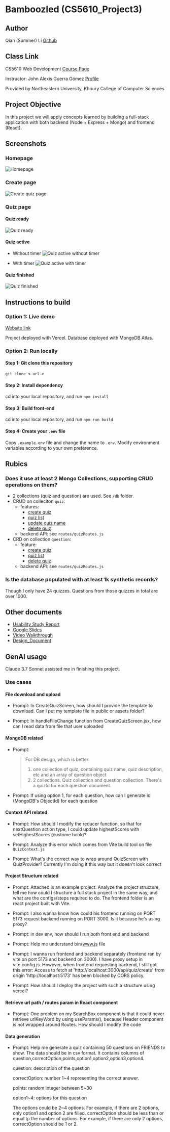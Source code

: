# Bamboozled (CS5610_Project3)

## Author

Qian (Summer) Li
[Github](https://github.com/summereth)

## Class Link

CS5610 Web Development [Course Page](https://johnguerra.co/classes/webDevelopment_spring_2025/)

Instructor: John Alexis Guerra Gómez [Profile](https://johnguerra.co/)

Provided by Northeastern University, Khoury College of Computer Sciences

## Project Objective

In this project we will apply concepts learned by building a full-stack application with both backend (Node + Express + Mongo) and frontend (React).

## Screenshots

### Homepage

![Homepage](./docs/images/ss_homepage.png)

### Create page

![Create quiz page](./docs/images/ss_createpage.png)

### Quiz page

#### Quiz ready

![Quiz ready](./docs/images/ss_startpage.png)

#### Quiz active

- Without timer
  ![Quiz active without timer](./docs/images/ss_quizpage.png)

- With timer
  ![Quiz active with timer](./docs/images/ss_quizpage_timer.png)

#### Quiz finished

![Quiz finished](./docs/images/ss_finishpage.png)

## Instructions to build

### Option 1: Live demo

[Website link](https://bamboozled-theta.vercel.app/)

Project deployed with Vercel. Database deployed with MongoDB Atlas.

### Option 2: Run locally

#### Step 1: Git clone this repository

`git clone <-url->`

#### Step 2: Install dependency

cd into your local repository, and run
`npm install`

#### Step 3: Build front-end

cd into your local repository, and run `npm run build`

#### Step 4: Create your `.env` file

Copy `.example.env` file and change the name to `.env`. Modify environment variables according to your own preference.

## Rubics

### Does it use at least 2 Mongo Collections, supporting CRUD operations on them?

- 2 collections (quiz and question) are used. See `/db` folder.
- CRUD on colleciton `quiz`:
  - features:
    - [create quiz](https://bamboozled-theta.vercel.app/create)
    - [quiz list](https://bamboozled-theta.vercel.app/)
    - [update quiz name](https://bamboozled-theta.vercel.app/)
    - [delete quiz](https://bamboozled-theta.vercel.app/)
  - backend API: see `routes/quizRoutes.js`
- CRD on collection `question`:
  - feature:
    - [create quiz](https://bamboozled-theta.vercel.app/create)
    - [quiz list](https://bamboozled-theta.vercel.app/)
    - [delete quiz](https://bamboozled-theta.vercel.app/)
  - backend API: see `routes/quizRoutes.js`

### Is the database populated with at least 1k synthetic records?

Though I only have 24 quizzes. Questions from those quizzes in total are over 1000.

## Other documents

- [Usability Study Report](./docs/Usability%20Study%20Report.pdf)
- [Google Slides](https://docs.google.com/presentation/d/1SpAAdwCdAoXYDZog9k_A53dew7cwrjwyP1ThpTuGRH4/edit?usp=sharing)
- [Video Walkthrough](https://youtu.be/0fxK6_J6Jjc)
- [Design_Document](./docs/design_doc.md)

## GenAI usage

Claude 3.7 Sonnet assisted me in finishing this project.

### Use cases

#### File download and upload

- Prompt: In CreateQuizScreen, how should I provide the template to download. Can I put my template file in public or assets folder?

- Prompt:
  In handleFileChange function from CreateQuizScreen.jsx, how can I read data from file that user uploaded

#### MongoDB related

- Prompt:

  > For DB design, which is better:
  >
  > 1.  one collection of quiz, containing quiz name, quiz description, etc and an array of question object
  > 2.  2 collections. Quiz collection and question collection. There's a quizId for each question document.

- Prompt:
  If using option 1, for each question, how can I generate id (MongoDB's ObjectId) for each question

#### Context API related

- Prompt: How should I modify the reducer function, so that for nextQuestion action type, I could update highestScores with setHighestScores (custome hook)?

- Prompt: Analyze this error which comes from Vite build tool on file `QuizContext.js`

- Prompt: What's the correct way to wrap around QuizScreen with QuizProvider? Currently I'm doing it this way but it doesn't look correct

#### Project Structure related

- Prompt: Attached is an example project. Analyze the project structure, tell me how could I structure a full stack project in the same way, and what are the configs/steps required to do. The frontend folder is an react project built with Vite.

- Prompt: I also wanna know how could his frontend running on PORT 5173 request backend running on PORT 3000. Is it because he's using proxy?

- Prompt: in dev env, how should I run both front end and backend

- Prompt: Help me understand bin/www.js file

- Prompt: I wanna run frontend and backend separately (frontend ran by vite on port 5173 and backend on 3000). I have proxy setup in vite.config.js. However, when frontend requesting backend, I still got this error: Access to fetch at 'http://localhost:3000/api/quiz/create' from origin 'http://localhost:5173' has been blocked by CORS policy.

- Prompt: How should I deploy the project with such a structure using vercel?

#### Retrieve url path / routes param in React component

- Prompt:
  One problem on my SearchBox component is that it could never retrieve urlKeyWord by using useParams(), because Header component is not wrapped around Routes. How should I modify the code

#### Data generation

- Prompt:
  Help me generate a quiz containing 50 questions on FRIENDS tv show. The data should be in csv format. It contains columns of question,correctOption,points,option1,option2,option3,option4.

  question: description of the question

  correctOption: number 1~4 representing the correct answer.

  points: random integer between 5~30

  option1~4: options for this question

  The options could be 2~4 options. For example, if there are 2 options, only option1 and option 2 are filled. correctOption should be less than or equal tp the number of options. For example, if there are only 2 options, correctOption should be 1 or 2.

